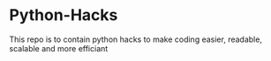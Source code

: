 # Python-Hacks
This repo is to contain python hacks to make coding easier, readable, scalable and more efficiant
